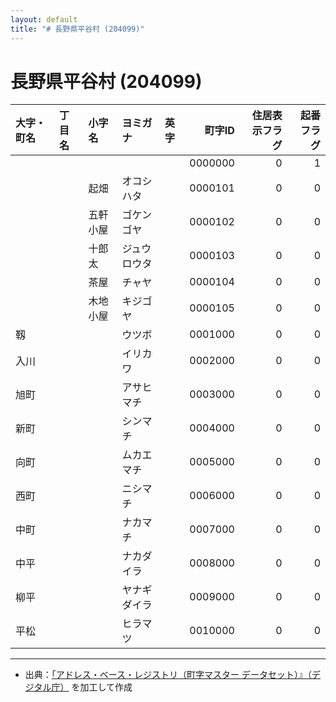 ```yaml
---
layout: default
title: "# 長野県平谷村 (204099)"
---
```


# 長野県平谷村 (204099)

| 大字・町名 | 丁目名 | 小字名 | ヨミガナ | 英字 | 町字ID | 住居表示フラグ | 起番フラグ |
|:--------|:------|:------|:-----------------|:---------------------|--------:|----------:|--------:|
|  |  |  |  |  | 0000000 | 0 | 1 |
|  |  | 起畑 | オコシハタ |  | 0000101 | 0 | 0 |
|  |  | 五軒小屋 | ゴケンゴヤ |  | 0000102 | 0 | 0 |
|  |  | 十郎太 | ジュウロウタ |  | 0000103 | 0 | 0 |
|  |  | 茶屋 | チャヤ |  | 0000104 | 0 | 0 |
|  |  | 木地小屋 | キジゴヤ |  | 0000105 | 0 | 0 |
| 靱 |  |  | ウツボ |  | 0001000 | 0 | 0 |
| 入川 |  |  | イリカワ |  | 0002000 | 0 | 0 |
| 旭町 |  |  | アサヒマチ |  | 0003000 | 0 | 0 |
| 新町 |  |  | シンマチ |  | 0004000 | 0 | 0 |
| 向町 |  |  | ムカエマチ |  | 0005000 | 0 | 0 |
| 西町 |  |  | ニシマチ |  | 0006000 | 0 | 0 |
| 中町 |  |  | ナカマチ |  | 0007000 | 0 | 0 |
| 中平 |  |  | ナカダイラ |  | 0008000 | 0 | 0 |
| 柳平 |  |  | ヤナギダイラ |  | 0009000 | 0 | 0 |
| 平松 |  |  | ヒラマツ |  | 0010000 | 0 | 0 |

---

- 出典：[「アドレス・ベース・レジストリ（町字マスター データセット）』（デジタル庁）](https://www.digital.go.jp/policies/base_registry_address/) を加工して作成